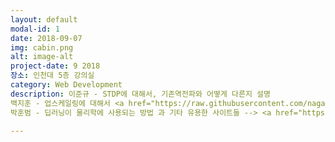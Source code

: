 ```yaml
---
layout: default
modal-id: 1
date: 2018-09-07
img: cabin.png
alt: image-alt
project-date: 9 2018
장소: 인천대 5층 강의실
category: Web Development
description: 이준규 - STDP에 대해서, 기존역전파와 어떻게 다른지 설명
백지훈 - 업스케일링에 대해서 <a href="https://raw.githubusercontent.com/nagadomi/waifu2x/master/images/slide.png">업스케일링 관련 블로그</a>
박훈범 - 딥러닝이 물리학에 사용되는 방법 과 기타 유용한 사이트들 --> <a href="https://github.com/google/dopamine">구글의 강화학습 프레임워크</a>  <a href="https://www.youtube.com/channel/UCNrehnUq7Il-J7HQxrzp7CA">네이버에서 제공하는 딥러닝 교육자료</a>  <a href="https://medium.mybridge.co/30-amazing-machine-learning-projects-for-the-past-year-v-2018-b853b8621ac7">30가지 재미있는 딥러닝 오픈소스</a> 

---
```

